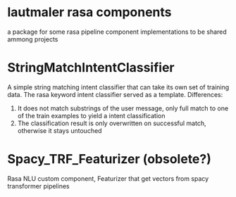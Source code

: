 # lautmaler rasa components
a package for some rasa pipeline component implementations to be shared ammong projects

# StringMatchIntentClassifier
A simple string matching intent classifier that can take its own set of training data.
The rasa keyword intent classifier served as a template.
Differences:
1. It does not match substrings of the user message, only full match to one of the train examples to yield a intent classification 
2. The classification result is only overwritten on successful match, otherwise it stays untouched


# Spacy_TRF_Featurizer (obsolete?)
Rasa NLU custom component, Featurizer that get vectors from spacy transformer pipelines

